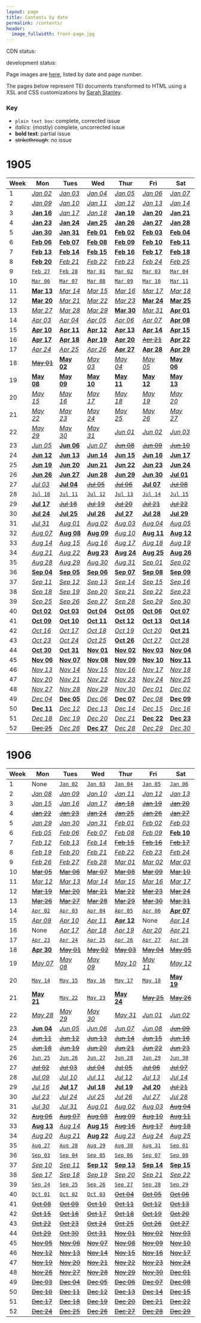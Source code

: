 ```yaml
---
layout: page
title: Contents by date
permalink: /contents/
header:
  image_fullwidth: front-page.jpg
---
```

CDN status:
<script src="https://cdn.rawgit.com/whanley/71bc1fac509a23b93a3a89b51af32bf8/raw/d98c33c8fbf5ee67a89395c0e435ac9568bcd0c1/dig-eg-gaz-issues-calendar-chart.html"></script>

development status:
<script src="https://rawgit.com/whanley/71bc1fac509a23b93a3a89b51af32bf8/raw/d98c33c8fbf5ee67a89395c0e435ac9568bcd0c1/dig-eg-gaz-issues-calendar-chart.html"></script>

<!--{% gist 71bc1fac509a23b93a3a89b51af32bf8 %}-->

Page images are [here](https://github.com/dig-eg-gaz/page-images), listed by date and page number.

The pages below represent TEI documents transformed to HTML using a XSL and CSS customizations by [Sarah Stanley](https://github.com/scstanley7).

### Key
- `plain text box`: complete, corrected issue
- *italics*: (mostly) complete, uncorrected issue
- **bold text**: partial issue
- ~~strikethrough~~: no issue

# 1905

Week|Mon|Tues|Wed|Thur|Fri|Sat
---|---|---|---|---|---|---
1|[*Jan 02*](https://gitcdn.link/repo/dig-eg-gaz/content/master/1905-01-02.xml)|[*Jan 03*](https://gitcdn.link/repo/dig-eg-gaz/content/master/1905-01-03.xml)|[*Jan 04*](https://gitcdn.link/repo/dig-eg-gaz/content/master/1905-01-04.xml)|[*Jan 05*](https://gitcdn.link/repo/dig-eg-gaz/content/master/1905-01-05.xml)|[*Jan 06*](https://gitcdn.link/repo/dig-eg-gaz/content/master/1905-01-06.xml)|[*Jan 07*](https://gitcdn.link/repo/dig-eg-gaz/content/master/1905-01-07.xml)
2|[*Jan 09*](https://gitcdn.link/repo/dig-eg-gaz/content/master/1905-01-09.xml)|[*Jan 10*](https://gitcdn.link/repo/dig-eg-gaz/content/master/1905-01-10.xml)|[*Jan 11*](https://gitcdn.link/repo/dig-eg-gaz/content/master/1905-01-11.xml)|[*Jan 12*](https://gitcdn.link/repo/dig-eg-gaz/content/master/1905-01-12.xml)|[*Jan 13*](https://gitcdn.link/repo/dig-eg-gaz/content/master/1905-01-13.xml)|[*Jan 14*](https://gitcdn.link/repo/dig-eg-gaz/content/master/1905-01-14.xml)
3|[**Jan 16**](https://gitcdn.link/repo/dig-eg-gaz/content/master/1905-01-16.xml)|[*Jan 17*](https://gitcdn.link/repo/dig-eg-gaz/content/master/1905-01-17.xml)|[*Jan 18*](https://gitcdn.link/repo/dig-eg-gaz/content/master/1905-01-18.xml)|[**Jan 19**](https://gitcdn.link/repo/dig-eg-gaz/content/master/1905-01-19.xml)|[**Jan 20**](https://gitcdn.link/repo/dig-eg-gaz/content/master/1905-01-20.xml)|[**Jan 21**](https://gitcdn.link/repo/dig-eg-gaz/content/master/1905-01-21.xml)
4|[**Jan 23**](https://gitcdn.link/repo/dig-eg-gaz/content/master/1905-01-23.xml)|[**Jan 24**](https://gitcdn.link/repo/dig-eg-gaz/content/master/1905-01-24.xml)|[**Jan 25**](https://gitcdn.link/repo/dig-eg-gaz/content/master/1905-01-25.xml)|[**Jan 26**](https://gitcdn.link/repo/dig-eg-gaz/content/master/1905-01-26.xml)|[**Jan 27**](https://gitcdn.link/repo/dig-eg-gaz/content/master/1905-01-27.xml)|[**Jan 28**](https://gitcdn.link/repo/dig-eg-gaz/content/master/1905-01-28.xml)
5|[**Jan 30**](https://gitcdn.link/repo/dig-eg-gaz/content/master/1905-01-30.xml)|[**Jan 31**](https://gitcdn.link/repo/dig-eg-gaz/content/master/1905-01-31.xml)|[**Feb 01**](https://gitcdn.link/repo/dig-eg-gaz/content/master/1905-02-01.xml)|[**Feb 02**](https://gitcdn.link/repo/dig-eg-gaz/content/master/1905-02-02.xml)|[**Feb 03**](https://gitcdn.link/repo/dig-eg-gaz/content/master/1905-02-03.xml)|[**Feb 04**](https://gitcdn.link/repo/dig-eg-gaz/content/master/1905-02-04.xml)
6|[**Feb 06**](https://gitcdn.link/repo/dig-eg-gaz/content/master/1905-02-06.xml)|[**Feb 07**](https://gitcdn.link/repo/dig-eg-gaz/content/master/1905-02-07.xml)|[**Feb 08**](https://gitcdn.link/repo/dig-eg-gaz/content/master/1905-02-08.xml)|[**Feb 09**](https://gitcdn.link/repo/dig-eg-gaz/content/master/1905-02-09.xml)|[**Feb 10**](https://gitcdn.link/repo/dig-eg-gaz/content/master/1905-02-10.xml)|[**Feb 11**](https://gitcdn.link/repo/dig-eg-gaz/content/master/1905-02-11.xml)
7|[**Feb 13**](https://gitcdn.link/repo/dig-eg-gaz/content/master/1905-02-13.xml)|[**Feb 14**](https://gitcdn.link/repo/dig-eg-gaz/content/master/1905-02-14.xml)|[**Feb 15**](https://gitcdn.link/repo/dig-eg-gaz/content/master/1905-02-15.xml)|[**Feb 16**](https://gitcdn.link/repo/dig-eg-gaz/content/master/1905-02-16.xml)|[**Feb 17**](https://gitcdn.link/repo/dig-eg-gaz/content/master/1905-02-17.xml)|[**Feb 18**](https://gitcdn.link/repo/dig-eg-gaz/content/master/1905-02-18.xml)
8|[**Feb 20**](https://gitcdn.link/repo/dig-eg-gaz/content/master/1905-02-20.xml)|[*Feb 21*](https://gitcdn.link/repo/dig-eg-gaz/content/master/1905-02-21.xml)|[*Feb 22*](https://gitcdn.link/repo/dig-eg-gaz/content/master/1905-02-22.xml)|[*Feb 23*](https://gitcdn.link/repo/dig-eg-gaz/content/master/1905-02-23.xml)|[*Feb 24*](https://gitcdn.link/repo/dig-eg-gaz/content/master/1905-02-24.xml)|[*Feb 25*](https://gitcdn.link/repo/dig-eg-gaz/content/master/1905-02-25.xml)
9|[`Feb 27`](https://gitcdn.link/repo/dig-eg-gaz/content/master/1905-02-27.xml)|[`Feb 28`](https://gitcdn.link/repo/dig-eg-gaz/content/master/1905-02-28.xml)|[`Mar 01`](https://gitcdn.link/repo/dig-eg-gaz/content/master/1905-03-01.xml)|[`Mar 02`](https://gitcdn.link/repo/dig-eg-gaz/content/master/1905-03-02.xml)|[`Mar 03`](https://gitcdn.link/repo/dig-eg-gaz/content/master/1905-03-03.xml)|[`Mar 04`](https://gitcdn.link/repo/dig-eg-gaz/content/master/1905-03-04.xml)
10|[`Mar 06`](https://gitcdn.link/repo/dig-eg-gaz/content/master/1905-03-06.xml)|[`Mar 07`](https://gitcdn.link/repo/dig-eg-gaz/content/master/1905-03-07.xml)|[`Mar 08`](https://gitcdn.link/repo/dig-eg-gaz/content/master/1905-03-08.xml)|[`Mar 09`](https://gitcdn.link/repo/dig-eg-gaz/content/master/1905-03-09.xml)|[`Mar 10`](https://gitcdn.link/repo/dig-eg-gaz/content/master/1905-03-10.xml)|[`Mar 11`](https://gitcdn.link/repo/dig-eg-gaz/content/master/1905-03-11.xml)
11|[**Mar 13**](https://gitcdn.link/repo/dig-eg-gaz/content/master/1905-03-13.xml)|[*Mar 14*](https://gitcdn.link/repo/dig-eg-gaz/content/master/1905-03-14.xml)|[*Mar 15*](https://gitcdn.link/repo/dig-eg-gaz/content/master/1905-03-15.xml)|[*Mar 16*](https://gitcdn.link/repo/dig-eg-gaz/content/master/1905-03-16.xml)|[*Mar 17*](https://gitcdn.link/repo/dig-eg-gaz/content/master/1905-03-17.xml)|[*Mar 18*](https://gitcdn.link/repo/dig-eg-gaz/content/master/1905-03-18.xml)
12|[**Mar 20**](https://gitcdn.link/repo/dig-eg-gaz/content/master/1905-03-20.xml)|[*Mar 21*](https://gitcdn.link/repo/dig-eg-gaz/content/master/1905-03-21.xml)|[*Mar 22*](https://gitcdn.link/repo/dig-eg-gaz/content/master/1905-03-22.xml)|[*Mar 23*](https://gitcdn.link/repo/dig-eg-gaz/content/master/1905-03-23.xml)|[**Mar 24**](https://gitcdn.link/repo/dig-eg-gaz/content/master/1905-03-24.xml)|[**Mar 25**](https://gitcdn.link/repo/dig-eg-gaz/content/master/1905-03-25.xml)
13|[*Mar 27*](https://gitcdn.link/repo/dig-eg-gaz/content/master/1905-03-27.xml)|[*Mar 28*](https://gitcdn.link/repo/dig-eg-gaz/content/master/1905-03-28.xml)|[*Mar 29*](https://gitcdn.link/repo/dig-eg-gaz/content/master/1905-03-29.xml)|[**Mar 30**](https://gitcdn.link/repo/dig-eg-gaz/content/master/1905-03-30.xml)|[*Mar 31*](https://gitcdn.link/repo/dig-eg-gaz/content/master/1905-03-31.xml)|[**Apr 01**](https://gitcdn.link/repo/dig-eg-gaz/content/master/1905-04-01.xml)
14|[*Apr 03*](https://gitcdn.link/repo/dig-eg-gaz/content/master/1905-04-03.xml)|[*Apr 04*](https://gitcdn.link/repo/dig-eg-gaz/content/master/1905-04-04.xml)|[*Apr 05*](https://gitcdn.link/repo/dig-eg-gaz/content/master/1905-04-05.xml)|[*Apr 06*](https://gitcdn.link/repo/dig-eg-gaz/content/master/1905-04-06.xml)|[*Apr 07*](https://gitcdn.link/repo/dig-eg-gaz/content/master/1905-04-07.xml)|[**Apr 08**](https://gitcdn.link/repo/dig-eg-gaz/content/master/1905-04-08.xml)
15|[**Apr 10**](https://gitcdn.link/repo/dig-eg-gaz/content/master/1905-04-10.xml)|[**Apr 11**](https://gitcdn.link/repo/dig-eg-gaz/content/master/1905-04-11.xml)|[**Apr 12**](https://gitcdn.link/repo/dig-eg-gaz/content/master/1905-04-12.xml)|[**Apr 13**](https://gitcdn.link/repo/dig-eg-gaz/content/master/1905-04-13.xml)|[**Apr 14**](https://gitcdn.link/repo/dig-eg-gaz/content/master/1905-04-14.xml)|[**Apr 15**](https://gitcdn.link/repo/dig-eg-gaz/content/master/1905-04-15.xml)
16|[**Apr 17**](https://gitcdn.link/repo/dig-eg-gaz/content/master/1905-04-17.xml)|[**Apr 18**](https://gitcdn.link/repo/dig-eg-gaz/content/master/1905-04-18.xml)|[**Apr 19**](https://gitcdn.link/repo/dig-eg-gaz/content/master/1905-04-19.xml)|[**Apr 20**](https://gitcdn.link/repo/dig-eg-gaz/content/master/1905-04-20.xml)|[~~Apr 21~~](https://gitcdn.link/repo/dig-eg-gaz/content/master/1905-04-21.xml)|[**Apr 22**](https://gitcdn.link/repo/dig-eg-gaz/content/master/1905-04-22.xml)
17|[*Apr 24*](https://gitcdn.link/repo/dig-eg-gaz/content/master/1905-04-24.xml)|[*Apr 25*](https://gitcdn.link/repo/dig-eg-gaz/content/master/1905-04-25.xml)|[*Apr 26*](https://gitcdn.link/repo/dig-eg-gaz/content/master/1905-04-26.xml)|[**Apr 27**](https://gitcdn.link/repo/dig-eg-gaz/content/master/1905-04-27.xml)|[**Apr 28**](https://gitcdn.link/repo/dig-eg-gaz/content/master/1905-04-28.xml)|[**Apr 29**](https://gitcdn.link/repo/dig-eg-gaz/content/master/1905-04-29.xml)
18|[~~May 01~~](https://gitcdn.link/repo/dig-eg-gaz/content/master/1905-05-01.xml)|[**May 02**](https://gitcdn.link/repo/dig-eg-gaz/content/master/1905-05-02.xml)|[*May 03*](https://gitcdn.link/repo/dig-eg-gaz/content/master/1905-05-03.xml)|[*May 04*](https://gitcdn.link/repo/dig-eg-gaz/content/master/1905-05-04.xml)|[*May 05*](https://gitcdn.link/repo/dig-eg-gaz/content/master/1905-05-05.xml)|[**May 06**](https://gitcdn.link/repo/dig-eg-gaz/content/master/1905-05-06.xml)
19|[**May 08**](https://gitcdn.link/repo/dig-eg-gaz/content/master/1905-05-08.xml)|[**May 09**](https://gitcdn.link/repo/dig-eg-gaz/content/master/1905-05-09.xml)|[**May 10**](https://gitcdn.link/repo/dig-eg-gaz/content/master/1905-05-10.xml)|[**May 11**](https://gitcdn.link/repo/dig-eg-gaz/content/master/1905-05-11.xml)|[**May 12**](https://gitcdn.link/repo/dig-eg-gaz/content/master/1905-05-12.xml)|[**May 13**](https://gitcdn.link/repo/dig-eg-gaz/content/master/1905-05-13.xml)
20|[*May 15*](https://gitcdn.link/repo/dig-eg-gaz/content/master/1905-05-15.xml)|[*May 16*](https://gitcdn.link/repo/dig-eg-gaz/content/master/1905-05-16.xml)|[*May 17*](https://gitcdn.link/repo/dig-eg-gaz/content/master/1905-05-17.xml)|[*May 18*](https://gitcdn.link/repo/dig-eg-gaz/content/master/1905-05-18.xml)|[*May 19*](https://gitcdn.link/repo/dig-eg-gaz/content/master/1905-05-19.xml)|[*May 20*](https://gitcdn.link/repo/dig-eg-gaz/content/master/1905-05-20.xml)
21|[*May 22*](https://gitcdn.link/repo/dig-eg-gaz/content/master/1905-05-22.xml)|[*May 23*](https://gitcdn.link/repo/dig-eg-gaz/content/master/1905-05-23.xml)|[*May 24*](https://gitcdn.link/repo/dig-eg-gaz/content/master/1905-05-24.xml)|[*May 25*](https://gitcdn.link/repo/dig-eg-gaz/content/master/1905-05-25.xml)|[*May 26*](https://gitcdn.link/repo/dig-eg-gaz/content/master/1905-05-26.xml)|[*May 27*](https://gitcdn.link/repo/dig-eg-gaz/content/master/1905-05-27.xml)
22|[*May 29*](https://gitcdn.link/repo/dig-eg-gaz/content/master/1905-05-29.xml)|[*May 30*](https://gitcdn.link/repo/dig-eg-gaz/content/master/1905-05-30.xml)|[*May 31*](https://gitcdn.link/repo/dig-eg-gaz/content/master/1905-05-31.xml)|[*Jun 01*](https://gitcdn.link/repo/dig-eg-gaz/content/master/1905-06-01.xml)|[*Jun 02*](https://gitcdn.link/repo/dig-eg-gaz/content/master/1905-06-02.xml)|[*Jun 03*](https://gitcdn.link/repo/dig-eg-gaz/content/master/1905-06-03.xml)
23|[*Jun 05*](https://gitcdn.link/repo/dig-eg-gaz/content/master/1905-06-05.xml)|[**Jun 06**](https://gitcdn.link/repo/dig-eg-gaz/content/master/1905-06-06.xml)|[*Jun 07*](https://gitcdn.link/repo/dig-eg-gaz/content/master/1905-06-07.xml)|[~~Jun 08~~](https://gitcdn.link/repo/dig-eg-gaz/content/master/1905-06-08.xml)|[~~Jun 09~~](https://gitcdn.link/repo/dig-eg-gaz/content/master/1905-06-09.xml)|[~~Jun 10~~](https://gitcdn.link/repo/dig-eg-gaz/content/master/1905-06-10.xml)
24|[**Jun 12**](https://gitcdn.link/repo/dig-eg-gaz/content/master/1905-06-12.xml)|[**Jun 13**](https://gitcdn.link/repo/dig-eg-gaz/content/master/1905-06-13.xml)|[**Jun 14**](https://gitcdn.link/repo/dig-eg-gaz/content/master/1905-06-14.xml)|[**Jun 15**](https://gitcdn.link/repo/dig-eg-gaz/content/master/1905-06-15.xml)|[**Jun 16**](https://gitcdn.link/repo/dig-eg-gaz/content/master/1905-06-16.xml)|[**Jun 17**](https://gitcdn.link/repo/dig-eg-gaz/content/master/1905-06-17.xml)
25|[**Jun 19**](https://gitcdn.link/repo/dig-eg-gaz/content/master/1905-06-19.xml)|[**Jun 20**](https://gitcdn.link/repo/dig-eg-gaz/content/master/1905-06-20.xml)|[**Jun 21**](https://gitcdn.link/repo/dig-eg-gaz/content/master/1905-06-21.xml)|[**Jun 22**](https://gitcdn.link/repo/dig-eg-gaz/content/master/1905-06-22.xml)|[**Jun 23**](https://gitcdn.link/repo/dig-eg-gaz/content/master/1905-06-23.xml)|[**Jun 24**](https://gitcdn.link/repo/dig-eg-gaz/content/master/1905-06-24.xml)
26|[**Jun 26**](https://gitcdn.link/repo/dig-eg-gaz/content/master/1905-06-26.xml)|[**Jun 27**](https://gitcdn.link/repo/dig-eg-gaz/content/master/1905-06-27.xml)|[**Jun 28**](https://gitcdn.link/repo/dig-eg-gaz/content/master/1905-06-28.xml)|[**Jun 29**](https://gitcdn.link/repo/dig-eg-gaz/content/master/1905-06-29.xml)|[**Jun 30**](https://gitcdn.link/repo/dig-eg-gaz/content/master/1905-06-30.xml)|[**Jul 01**](https://gitcdn.link/repo/dig-eg-gaz/content/master/1905-07-01.xml)
27|[*Jul 03*](https://gitcdn.link/repo/dig-eg-gaz/content/master/1905-07-03.xml)|[**Jul 04**](https://gitcdn.link/repo/dig-eg-gaz/content/master/1905-07-04.xml)|[~~Jul 05~~](https://gitcdn.link/repo/dig-eg-gaz/content/master/1905-07-05.xml)|[~~Jul 06~~](https://gitcdn.link/repo/dig-eg-gaz/content/master/1905-07-06.xml)|[**Jul 07**](https://gitcdn.link/repo/dig-eg-gaz/content/master/1905-07-07.xml)|[~~Jul 08~~](https://gitcdn.link/repo/dig-eg-gaz/content/master/1905-07-08.xml)
28|[`Jul 10`](https://gitcdn.link/repo/dig-eg-gaz/content/master/1905-07-10.xml)|[`Jul 11`](https://gitcdn.link/repo/dig-eg-gaz/content/master/1905-07-11.xml)|[`Jul 12`](https://gitcdn.link/repo/dig-eg-gaz/content/master/1905-07-12.xml)|[`Jul 13`](https://gitcdn.link/repo/dig-eg-gaz/content/master/1905-07-13.xml)|[`Jul 14`](https://gitcdn.link/repo/dig-eg-gaz/content/master/1905-07-14.xml)|[`Jul 15`](https://gitcdn.link/repo/dig-eg-gaz/content/master/1905-07-15.xml)
29|[**Jul 17**](https://gitcdn.link/repo/dig-eg-gaz/content/master/1905-07-17.xml)|[~~Jul 18~~](https://gitcdn.link/repo/dig-eg-gaz/content/master/1905-07-18.xml)|[~~Jul 19~~](https://gitcdn.link/repo/dig-eg-gaz/content/master/1905-07-19.xml)|[~~Jul 20~~](https://gitcdn.link/repo/dig-eg-gaz/content/master/1905-07-20.xml)|[~~Jul 21~~](https://gitcdn.link/repo/dig-eg-gaz/content/master/1905-07-21.xml)|[~~Jul 22~~](https://gitcdn.link/repo/dig-eg-gaz/content/master/1905-07-22.xml)
30|[**Jul 24**](https://gitcdn.link/repo/dig-eg-gaz/content/master/1905-07-24.xml)|[**Jul 25**](https://gitcdn.link/repo/dig-eg-gaz/content/master/1905-07-25.xml)|[**Jul 26**](https://gitcdn.link/repo/dig-eg-gaz/content/master/1905-07-26.xml)|[**Jul 27**](https://gitcdn.link/repo/dig-eg-gaz/content/master/1905-07-27.xml)|[**Jul 28**](https://gitcdn.link/repo/dig-eg-gaz/content/master/1905-07-28.xml)|[**Jul 29**](https://gitcdn.link/repo/dig-eg-gaz/content/master/1905-07-29.xml)
31|[*Jul 31*](https://gitcdn.link/repo/dig-eg-gaz/content/master/1905-07-31.xml)|[*Aug 01*](https://gitcdn.link/repo/dig-eg-gaz/content/master/1905-08-01.xml)|[*Aug 02*](https://gitcdn.link/repo/dig-eg-gaz/content/master/1905-08-02.xml)|[*Aug 03*](https://gitcdn.link/repo/dig-eg-gaz/content/master/1905-08-03.xml)|[*Aug 04*](https://gitcdn.link/repo/dig-eg-gaz/content/master/1905-08-04.xml)|[*Aug 05*](https://gitcdn.link/repo/dig-eg-gaz/content/master/1905-08-05.xml)
32|[*Aug 07*](https://gitcdn.link/repo/dig-eg-gaz/content/master/1905-08-07.xml)|[**Aug 08**](https://gitcdn.link/repo/dig-eg-gaz/content/master/1905-08-08.xml)|[**Aug 09**](https://gitcdn.link/repo/dig-eg-gaz/content/master/1905-08-09.xml)|[*Aug 10*](https://gitcdn.link/repo/dig-eg-gaz/content/master/1905-08-10.xml)|[**Aug 11**](https://gitcdn.link/repo/dig-eg-gaz/content/master/1905-08-11.xml)|[**Aug 12**](https://gitcdn.link/repo/dig-eg-gaz/content/master/1905-08-12.xml)
33|[*Aug 14*](https://gitcdn.link/repo/dig-eg-gaz/content/master/1905-08-14.xml)|[*Aug 15*](https://gitcdn.link/repo/dig-eg-gaz/content/master/1905-08-15.xml)|[*Aug 16*](https://gitcdn.link/repo/dig-eg-gaz/content/master/1905-08-16.xml)|[*Aug 17*](https://gitcdn.link/repo/dig-eg-gaz/content/master/1905-08-17.xml)|[*Aug 18*](https://gitcdn.link/repo/dig-eg-gaz/content/master/1905-08-18.xml)|[*Aug 19*](https://gitcdn.link/repo/dig-eg-gaz/content/master/1905-08-19.xml)
34|[*Aug 21*](https://gitcdn.link/repo/dig-eg-gaz/content/master/1905-08-21.xml)|[*Aug 22*](https://gitcdn.link/repo/dig-eg-gaz/content/master/1905-08-22.xml)|[**Aug 23**](https://gitcdn.link/repo/dig-eg-gaz/content/master/1905-08-23.xml)|[**Aug 24**](https://gitcdn.link/repo/dig-eg-gaz/content/master/1905-08-24.xml)|[**Aug 25**](https://gitcdn.link/repo/dig-eg-gaz/content/master/1905-08-25.xml)|[**Aug 26**](https://gitcdn.link/repo/dig-eg-gaz/content/master/1905-08-26.xml)
35|[*Aug 28*](https://gitcdn.link/repo/dig-eg-gaz/content/master/1905-08-28.xml)|[*Aug 29*](https://gitcdn.link/repo/dig-eg-gaz/content/master/1905-08-29.xml)|[*Aug 30*](https://gitcdn.link/repo/dig-eg-gaz/content/master/1905-08-30.xml)|[*Aug 31*](https://gitcdn.link/repo/dig-eg-gaz/content/master/1905-08-31.xml)|[*Sep 01*](https://gitcdn.link/repo/dig-eg-gaz/content/master/1905-09-01.xml)|[*Sep 02*](https://gitcdn.link/repo/dig-eg-gaz/content/master/1905-09-02.xml)
36|[**Sep 04**](https://gitcdn.link/repo/dig-eg-gaz/content/master/1905-09-04.xml)|[**Sep 05**](https://gitcdn.link/repo/dig-eg-gaz/content/master/1905-09-05.xml)|[**Sep 06**](https://gitcdn.link/repo/dig-eg-gaz/content/master/1905-09-06.xml)|[**Sep 07**](https://gitcdn.link/repo/dig-eg-gaz/content/master/1905-09-07.xml)|[**Sep 08**](https://gitcdn.link/repo/dig-eg-gaz/content/master/1905-09-08.xml)|[**Sep 09**](https://gitcdn.link/repo/dig-eg-gaz/content/master/1905-09-09.xml)
37|[*Sep 11*](https://gitcdn.link/repo/dig-eg-gaz/content/master/1905-09-11.xml)|[*Sep 12*](https://gitcdn.link/repo/dig-eg-gaz/content/master/1905-09-12.xml)|[*Sep 13*](https://gitcdn.link/repo/dig-eg-gaz/content/master/1905-09-13.xml)|[*Sep 14*](https://gitcdn.link/repo/dig-eg-gaz/content/master/1905-09-14.xml)|[*Sep 15*](https://gitcdn.link/repo/dig-eg-gaz/content/master/1905-09-15.xml)|[*Sep 16*](https://gitcdn.link/repo/dig-eg-gaz/content/master/1905-09-16.xml)
38|[*Sep 18*](https://gitcdn.link/repo/dig-eg-gaz/content/master/1905-09-18.xml)|[*Sep 19*](https://gitcdn.link/repo/dig-eg-gaz/content/master/1905-09-19.xml)|[*Sep 20*](https://gitcdn.link/repo/dig-eg-gaz/content/master/1905-09-20.xml)|[*Sep 21*](https://gitcdn.link/repo/dig-eg-gaz/content/master/1905-09-21.xml)|[*Sep 22*](https://gitcdn.link/repo/dig-eg-gaz/content/master/1905-09-22.xml)|[*Sep 23*](https://gitcdn.link/repo/dig-eg-gaz/content/master/1905-09-23.xml)
39|[*Sep 25*](https://gitcdn.link/repo/dig-eg-gaz/content/master/1905-09-25.xml)|[*Sep 26*](https://gitcdn.link/repo/dig-eg-gaz/content/master/1905-09-26.xml)|[*Sep 27*](https://gitcdn.link/repo/dig-eg-gaz/content/master/1905-09-27.xml)|[*Sep 28*](https://gitcdn.link/repo/dig-eg-gaz/content/master/1905-09-28.xml)|[*Sep 29*](https://gitcdn.link/repo/dig-eg-gaz/content/master/1905-09-29.xml)|[*Sep 30*](https://gitcdn.link/repo/dig-eg-gaz/content/master/1905-09-30.xml)
40|[**Oct 02**](https://gitcdn.link/repo/dig-eg-gaz/content/master/1905-10-02.xml)|[**Oct 03**](https://gitcdn.link/repo/dig-eg-gaz/content/master/1905-10-03.xml)|[**Oct 04**](https://gitcdn.link/repo/dig-eg-gaz/content/master/1905-10-04.xml)|[**Oct 05**](https://gitcdn.link/repo/dig-eg-gaz/content/master/1905-10-05.xml)|[**Oct 06**](https://gitcdn.link/repo/dig-eg-gaz/content/master/1905-10-06.xml)|[**Oct 07**](https://gitcdn.link/repo/dig-eg-gaz/content/master/1905-10-07.xml)
41|[**Oct 09**](https://gitcdn.link/repo/dig-eg-gaz/content/master/1905-10-09.xml)|[**Oct 10**](https://gitcdn.link/repo/dig-eg-gaz/content/master/1905-10-10.xml)|[**Oct 11**](https://gitcdn.link/repo/dig-eg-gaz/content/master/1905-10-11.xml)|[**Oct 12**](https://gitcdn.link/repo/dig-eg-gaz/content/master/1905-10-12.xml)|[**Oct 13**](https://gitcdn.link/repo/dig-eg-gaz/content/master/1905-10-13.xml)|[**Oct 14**](https://gitcdn.link/repo/dig-eg-gaz/content/master/1905-10-14.xml)
42|[*Oct 16*](https://gitcdn.link/repo/dig-eg-gaz/content/master/1905-10-16.xml)|[*Oct 17*](https://gitcdn.link/repo/dig-eg-gaz/content/master/1905-10-17.xml)|[*Oct 18*](https://gitcdn.link/repo/dig-eg-gaz/content/master/1905-10-18.xml)|[*Oct 19*](https://gitcdn.link/repo/dig-eg-gaz/content/master/1905-10-19.xml)|[*Oct 20*](https://gitcdn.link/repo/dig-eg-gaz/content/master/1905-10-20.xml)|[**Oct 21**](https://gitcdn.link/repo/dig-eg-gaz/content/master/1905-10-21.xml)
43|[*Oct 23*](https://gitcdn.link/repo/dig-eg-gaz/content/master/1905-10-23.xml)|[*Oct 24*](https://gitcdn.link/repo/dig-eg-gaz/content/master/1905-10-24.xml)|[*Oct 25*](https://gitcdn.link/repo/dig-eg-gaz/content/master/1905-10-25.xml)|[**Oct 26**](https://gitcdn.link/repo/dig-eg-gaz/content/master/1905-10-26.xml)|[*Oct 27*](https://gitcdn.link/repo/dig-eg-gaz/content/master/1905-10-27.xml)|[*Oct 28*](https://gitcdn.link/repo/dig-eg-gaz/content/master/1905-10-28.xml)
44|[**Oct 30**](https://gitcdn.link/repo/dig-eg-gaz/content/master/1905-10-30.xml)|[**Oct 31**](https://gitcdn.link/repo/dig-eg-gaz/content/master/1905-10-31.xml)|[**Nov 01**](https://gitcdn.link/repo/dig-eg-gaz/content/master/1905-11-01.xml)|[**Nov 02**](https://gitcdn.link/repo/dig-eg-gaz/content/master/1905-11-02.xml)|[**Nov 03**](https://gitcdn.link/repo/dig-eg-gaz/content/master/1905-11-03.xml)|[**Nov 04**](https://gitcdn.link/repo/dig-eg-gaz/content/master/1905-11-04.xml)
45|[**Nov 06**](https://gitcdn.link/repo/dig-eg-gaz/content/master/1905-11-06.xml)|[**Nov 07**](https://gitcdn.link/repo/dig-eg-gaz/content/master/1905-11-07.xml)|[**Nov 08**](https://gitcdn.link/repo/dig-eg-gaz/content/master/1905-11-08.xml)|[**Nov 09**](https://gitcdn.link/repo/dig-eg-gaz/content/master/1905-11-09.xml)|[**Nov 10**](https://gitcdn.link/repo/dig-eg-gaz/content/master/1905-11-10.xml)|[**Nov 11**](https://gitcdn.link/repo/dig-eg-gaz/content/master/1905-11-11.xml)
46|[*Nov 13*](https://gitcdn.link/repo/dig-eg-gaz/content/master/1905-11-13.xml)|[*Nov 14*](https://gitcdn.link/repo/dig-eg-gaz/content/master/1905-11-14.xml)|[*Nov 15*](https://gitcdn.link/repo/dig-eg-gaz/content/master/1905-11-15.xml)|[*Nov 16*](https://gitcdn.link/repo/dig-eg-gaz/content/master/1905-11-16.xml)|[*Nov 17*](https://gitcdn.link/repo/dig-eg-gaz/content/master/1905-11-17.xml)|[*Nov 18*](https://gitcdn.link/repo/dig-eg-gaz/content/master/1905-11-18.xml)
47|[*Nov 20*](https://gitcdn.link/repo/dig-eg-gaz/content/master/1905-11-20.xml)|[*Nov 21*](https://gitcdn.link/repo/dig-eg-gaz/content/master/1905-11-21.xml)|[*Nov 22*](https://gitcdn.link/repo/dig-eg-gaz/content/master/1905-11-22.xml)|[*Nov 23*](https://gitcdn.link/repo/dig-eg-gaz/content/master/1905-11-23.xml)|[*Nov 24*](https://gitcdn.link/repo/dig-eg-gaz/content/master/1905-11-24.xml)|[*Nov 25*](https://gitcdn.link/repo/dig-eg-gaz/content/master/1905-11-25.xml)
48|[*Nov 27*](https://gitcdn.link/repo/dig-eg-gaz/content/master/1905-11-27.xml)|[*Nov 28*](https://gitcdn.link/repo/dig-eg-gaz/content/master/1905-11-28.xml)|[*Nov 29*](https://gitcdn.link/repo/dig-eg-gaz/content/master/1905-11-29.xml)|[*Nov 30*](https://gitcdn.link/repo/dig-eg-gaz/content/master/1905-11-30.xml)|[*Dec 01*](https://gitcdn.link/repo/dig-eg-gaz/content/master/1905-12-01.xml)|[*Dec 02*](https://gitcdn.link/repo/dig-eg-gaz/content/master/1905-12-02.xml)
49|[*Dec 04*](https://gitcdn.link/repo/dig-eg-gaz/content/master/1905-12-04.xml)|[**Dec 05**](https://gitcdn.link/repo/dig-eg-gaz/content/master/1905-12-05.xml)|[*Dec 06*](https://gitcdn.link/repo/dig-eg-gaz/content/master/1905-12-06.xml)|[**Dec 07**](https://gitcdn.link/repo/dig-eg-gaz/content/master/1905-12-07.xml)|[*Dec 08*](https://gitcdn.link/repo/dig-eg-gaz/content/master/1905-12-08.xml)|[**Dec 09**](https://gitcdn.link/repo/dig-eg-gaz/content/master/1905-12-09.xml)
50|[**Dec 11**](https://gitcdn.link/repo/dig-eg-gaz/content/master/1905-12-11.xml)|[*Dec 12*](https://gitcdn.link/repo/dig-eg-gaz/content/master/1905-12-12.xml)|[*Dec 13*](https://gitcdn.link/repo/dig-eg-gaz/content/master/1905-12-13.xml)|[*Dec 14*](https://gitcdn.link/repo/dig-eg-gaz/content/master/1905-12-14.xml)|[*Dec 15*](https://gitcdn.link/repo/dig-eg-gaz/content/master/1905-12-15.xml)|[*Dec 16*](https://gitcdn.link/repo/dig-eg-gaz/content/master/1905-12-16.xml)
51|[*Dec 18*](https://gitcdn.link/repo/dig-eg-gaz/content/master/1905-12-18.xml)|[*Dec 19*](https://gitcdn.link/repo/dig-eg-gaz/content/master/1905-12-19.xml)|[*Dec 20*](https://gitcdn.link/repo/dig-eg-gaz/content/master/1905-12-20.xml)|[*Dec 21*](https://gitcdn.link/repo/dig-eg-gaz/content/master/1905-12-21.xml)|[**Dec 22**](https://gitcdn.link/repo/dig-eg-gaz/content/master/1905-12-22.xml)|[**Dec 23**](https://gitcdn.link/repo/dig-eg-gaz/content/master/1905-12-23.xml)
52|[~~Dec 25~~](https://gitcdn.link/repo/dig-eg-gaz/content/master/1905-12-25.xml)|[*Dec 26*](https://gitcdn.link/repo/dig-eg-gaz/content/master/1905-12-26.xml)|[**Dec 27**](https://gitcdn.link/repo/dig-eg-gaz/content/master/1905-12-27.xml)|[*Dec 28*](https://gitcdn.link/repo/dig-eg-gaz/content/master/1905-12-28.xml)|[*Dec 29*](https://gitcdn.link/repo/dig-eg-gaz/content/master/1905-12-29.xml)|[*Dec 30*](https://gitcdn.link/repo/dig-eg-gaz/content/master/1905-12-30.xml)

# 1906

Week|Mon|Tues|Wed|Thur|Fri|Sat
---|---|---|---|---|---|---
1|None|[`Jan 02`](https://gitcdn.link/repo/dig-eg-gaz/content/master/1906-01-02.xml)|[`Jan 03`](https://gitcdn.link/repo/dig-eg-gaz/content/master/1906-01-03.xml)|[`Jan 04`](https://gitcdn.link/repo/dig-eg-gaz/content/master/1906-01-04.xml)|[`Jan 05`](https://gitcdn.link/repo/dig-eg-gaz/content/master/1906-01-05.xml)|[`Jan 06`](https://gitcdn.link/repo/dig-eg-gaz/content/master/1906-01-06.xml)
2|[*Jan 08*](https://gitcdn.link/repo/dig-eg-gaz/content/master/1906-01-08.xml)|[*Jan 09*](https://gitcdn.link/repo/dig-eg-gaz/content/master/1906-01-09.xml)|[*Jan 10*](https://gitcdn.link/repo/dig-eg-gaz/content/master/1906-01-10.xml)|[*Jan 11*](https://gitcdn.link/repo/dig-eg-gaz/content/master/1906-01-11.xml)|[*Jan 12*](https://gitcdn.link/repo/dig-eg-gaz/content/master/1906-01-12.xml)|[*Jan 13*](https://gitcdn.link/repo/dig-eg-gaz/content/master/1906-01-13.xml)
3|[*Jan 15*](https://gitcdn.link/repo/dig-eg-gaz/content/master/1906-01-15.xml)|[*Jan 16*](https://gitcdn.link/repo/dig-eg-gaz/content/master/1906-01-16.xml)|[*Jan 17*](https://gitcdn.link/repo/dig-eg-gaz/content/master/1906-01-17.xml)|[~~Jan 18~~](https://gitcdn.link/repo/dig-eg-gaz/content/master/1906-01-18.xml)|[~~Jan 19~~](https://gitcdn.link/repo/dig-eg-gaz/content/master/1906-01-19.xml)|[~~Jan 20~~](https://gitcdn.link/repo/dig-eg-gaz/content/master/1906-01-20.xml)
4|[~~Jan 22~~](https://gitcdn.link/repo/dig-eg-gaz/content/master/1906-01-22.xml)|[~~Jan 23~~](https://gitcdn.link/repo/dig-eg-gaz/content/master/1906-01-23.xml)|[~~Jan 24~~](https://gitcdn.link/repo/dig-eg-gaz/content/master/1906-01-24.xml)|[~~Jan 25~~](https://gitcdn.link/repo/dig-eg-gaz/content/master/1906-01-25.xml)|[~~Jan 26~~](https://gitcdn.link/repo/dig-eg-gaz/content/master/1906-01-26.xml)|[~~Jan 27~~](https://gitcdn.link/repo/dig-eg-gaz/content/master/1906-01-27.xml)
5|[*Jan 29*](https://gitcdn.link/repo/dig-eg-gaz/content/master/1906-01-29.xml)|[*Jan 30*](https://gitcdn.link/repo/dig-eg-gaz/content/master/1906-01-30.xml)|[*Jan 31*](https://gitcdn.link/repo/dig-eg-gaz/content/master/1906-01-31.xml)|[*Feb 01*](https://gitcdn.link/repo/dig-eg-gaz/content/master/1906-02-01.xml)|[*Feb 02*](https://gitcdn.link/repo/dig-eg-gaz/content/master/1906-02-02.xml)|[*Feb 03*](https://gitcdn.link/repo/dig-eg-gaz/content/master/1906-02-03.xml)
6|[*Feb 05*](https://gitcdn.link/repo/dig-eg-gaz/content/master/1906-02-05.xml)|[*Feb 06*](https://gitcdn.link/repo/dig-eg-gaz/content/master/1906-02-06.xml)|[*Feb 07*](https://gitcdn.link/repo/dig-eg-gaz/content/master/1906-02-07.xml)|[*Feb 08*](https://gitcdn.link/repo/dig-eg-gaz/content/master/1906-02-08.xml)|[*Feb 09*](https://gitcdn.link/repo/dig-eg-gaz/content/master/1906-02-09.xml)|[**Feb 10**](https://gitcdn.link/repo/dig-eg-gaz/content/master/1906-02-10.xml)
7|[*Feb 12*](https://gitcdn.link/repo/dig-eg-gaz/content/master/1906-02-12.xml)|[*Feb 13*](https://gitcdn.link/repo/dig-eg-gaz/content/master/1906-02-13.xml)|[*Feb 14*](https://gitcdn.link/repo/dig-eg-gaz/content/master/1906-02-14.xml)|[~~Feb 15~~](https://gitcdn.link/repo/dig-eg-gaz/content/master/1906-02-15.xml)|[~~Feb 16~~](https://gitcdn.link/repo/dig-eg-gaz/content/master/1906-02-16.xml)|[~~Feb 17~~](https://gitcdn.link/repo/dig-eg-gaz/content/master/1906-02-17.xml)
8|[*Feb 19*](https://gitcdn.link/repo/dig-eg-gaz/content/master/1906-02-19.xml)|[*Feb 20*](https://gitcdn.link/repo/dig-eg-gaz/content/master/1906-02-20.xml)|[*Feb 21*](https://gitcdn.link/repo/dig-eg-gaz/content/master/1906-02-21.xml)|[*Feb 22*](https://gitcdn.link/repo/dig-eg-gaz/content/master/1906-02-22.xml)|[*Feb 23*](https://gitcdn.link/repo/dig-eg-gaz/content/master/1906-02-23.xml)|[*Feb 24*](https://gitcdn.link/repo/dig-eg-gaz/content/master/1906-02-24.xml)
9|[*Feb 26*](https://gitcdn.link/repo/dig-eg-gaz/content/master/1906-02-26.xml)|[*Feb 27*](https://gitcdn.link/repo/dig-eg-gaz/content/master/1906-02-27.xml)|[*Feb 28*](https://gitcdn.link/repo/dig-eg-gaz/content/master/1906-02-28.xml)|[*Mar 01*](https://gitcdn.link/repo/dig-eg-gaz/content/master/1906-03-01.xml)|[*Mar 02*](https://gitcdn.link/repo/dig-eg-gaz/content/master/1906-03-02.xml)|[*Mar 03*](https://gitcdn.link/repo/dig-eg-gaz/content/master/1906-03-03.xml)
10|[~~Mar 05~~](https://gitcdn.link/repo/dig-eg-gaz/content/master/1906-03-05.xml)|[~~Mar 06~~](https://gitcdn.link/repo/dig-eg-gaz/content/master/1906-03-06.xml)|[~~Mar 07~~](https://gitcdn.link/repo/dig-eg-gaz/content/master/1906-03-07.xml)|[~~Mar 08~~](https://gitcdn.link/repo/dig-eg-gaz/content/master/1906-03-08.xml)|[~~Mar 09~~](https://gitcdn.link/repo/dig-eg-gaz/content/master/1906-03-09.xml)|[~~Mar 10~~](https://gitcdn.link/repo/dig-eg-gaz/content/master/1906-03-10.xml)
11|[*Mar 12*](https://gitcdn.link/repo/dig-eg-gaz/content/master/1906-03-12.xml)|[*Mar 13*](https://gitcdn.link/repo/dig-eg-gaz/content/master/1906-03-13.xml)|[*Mar 14*](https://gitcdn.link/repo/dig-eg-gaz/content/master/1906-03-14.xml)|[*Mar 15*](https://gitcdn.link/repo/dig-eg-gaz/content/master/1906-03-15.xml)|[*Mar 16*](https://gitcdn.link/repo/dig-eg-gaz/content/master/1906-03-16.xml)|[*Mar 17*](https://gitcdn.link/repo/dig-eg-gaz/content/master/1906-03-17.xml)
12|[~~Mar 19~~](https://gitcdn.link/repo/dig-eg-gaz/content/master/1906-03-19.xml)|[~~Mar 20~~](https://gitcdn.link/repo/dig-eg-gaz/content/master/1906-03-20.xml)|[~~Mar 21~~](https://gitcdn.link/repo/dig-eg-gaz/content/master/1906-03-21.xml)|[~~Mar 22~~](https://gitcdn.link/repo/dig-eg-gaz/content/master/1906-03-22.xml)|[~~Mar 23~~](https://gitcdn.link/repo/dig-eg-gaz/content/master/1906-03-23.xml)|[~~Mar 24~~](https://gitcdn.link/repo/dig-eg-gaz/content/master/1906-03-24.xml)
13|[~~Mar 26~~](https://gitcdn.link/repo/dig-eg-gaz/content/master/1906-03-26.xml)|[~~Mar 27~~](https://gitcdn.link/repo/dig-eg-gaz/content/master/1906-03-27.xml)|[~~Mar 28~~](https://gitcdn.link/repo/dig-eg-gaz/content/master/1906-03-28.xml)|[~~Mar 29~~](https://gitcdn.link/repo/dig-eg-gaz/content/master/1906-03-29.xml)|[~~Mar 30~~](https://gitcdn.link/repo/dig-eg-gaz/content/master/1906-03-30.xml)|[~~Mar 31~~](https://gitcdn.link/repo/dig-eg-gaz/content/master/1906-03-31.xml)
14|[`Apr 02`](https://gitcdn.link/repo/dig-eg-gaz/content/master/1906-04-02.xml)|[`Apr 03`](https://gitcdn.link/repo/dig-eg-gaz/content/master/1906-04-03.xml)|[`Apr 04`](https://gitcdn.link/repo/dig-eg-gaz/content/master/1906-04-04.xml)|[`Apr 05`](https://gitcdn.link/repo/dig-eg-gaz/content/master/1906-04-05.xml)|[`Apr 06`](https://gitcdn.link/repo/dig-eg-gaz/content/master/1906-04-06.xml)|[**Apr 07**](https://gitcdn.link/repo/dig-eg-gaz/content/master/1906-04-07.xml)
15|[*Apr 09*](https://gitcdn.link/repo/dig-eg-gaz/content/master/1906-04-09.xml)|[*Apr 10*](https://gitcdn.link/repo/dig-eg-gaz/content/master/1906-04-10.xml)|[*Apr 11*](https://gitcdn.link/repo/dig-eg-gaz/content/master/1906-04-11.xml)|[**Apr 12**](https://gitcdn.link/repo/dig-eg-gaz/content/master/1906-04-12.xml)|None|[*Apr 14*](https://gitcdn.link/repo/dig-eg-gaz/content/master/1906-04-14.xml)
16|None|[*Apr 17*](https://gitcdn.link/repo/dig-eg-gaz/content/master/1906-04-17.xml)|[*Apr 18*](https://gitcdn.link/repo/dig-eg-gaz/content/master/1906-04-18.xml)|[*Apr 19*](https://gitcdn.link/repo/dig-eg-gaz/content/master/1906-04-19.xml)|[*Apr 20*](https://gitcdn.link/repo/dig-eg-gaz/content/master/1906-04-20.xml)|[*Apr 21*](https://gitcdn.link/repo/dig-eg-gaz/content/master/1906-04-21.xml)
17|[`Apr 23`](https://gitcdn.link/repo/dig-eg-gaz/content/master/1906-04-23.xml)|[`Apr 24`](https://gitcdn.link/repo/dig-eg-gaz/content/master/1906-04-24.xml)|[`Apr 25`](https://gitcdn.link/repo/dig-eg-gaz/content/master/1906-04-25.xml)|[`Apr 26`](https://gitcdn.link/repo/dig-eg-gaz/content/master/1906-04-26.xml)|[`Apr 27`](https://gitcdn.link/repo/dig-eg-gaz/content/master/1906-04-27.xml)|[`Apr 28`](https://gitcdn.link/repo/dig-eg-gaz/content/master/1906-04-28.xml)
18|[**Apr 30**](https://gitcdn.link/repo/dig-eg-gaz/content/master/1906-04-30.xml)|[~~May 01~~](https://gitcdn.link/repo/dig-eg-gaz/content/master/1906-05-01.xml)|[~~May 02~~](https://gitcdn.link/repo/dig-eg-gaz/content/master/1906-05-02.xml)|[~~May 03~~](https://gitcdn.link/repo/dig-eg-gaz/content/master/1906-05-03.xml)|[~~May 04~~](https://gitcdn.link/repo/dig-eg-gaz/content/master/1906-05-04.xml)|[~~May 05~~](https://gitcdn.link/repo/dig-eg-gaz/content/master/1906-05-05.xml)
19|[*May 07*](https://gitcdn.link/repo/dig-eg-gaz/content/master/1906-05-07.xml)|[*May 08*](https://gitcdn.link/repo/dig-eg-gaz/content/master/1906-05-08.xml)|[*May 09*](https://gitcdn.link/repo/dig-eg-gaz/content/master/1906-05-09.xml)|[*May 10*](https://gitcdn.link/repo/dig-eg-gaz/content/master/1906-05-10.xml)|[*May 11*](https://gitcdn.link/repo/dig-eg-gaz/content/master/1906-05-11.xml)|[*May 12*](https://gitcdn.link/repo/dig-eg-gaz/content/master/1906-05-12.xml)
20|[`May 14`](https://gitcdn.link/repo/dig-eg-gaz/content/master/1906-05-14.xml)|[`May 15`](https://gitcdn.link/repo/dig-eg-gaz/content/master/1906-05-15.xml)|[`May 16`](https://gitcdn.link/repo/dig-eg-gaz/content/master/1906-05-16.xml)|[`May 17`](https://gitcdn.link/repo/dig-eg-gaz/content/master/1906-05-17.xml)|[`May 18`](https://gitcdn.link/repo/dig-eg-gaz/content/master/1906-05-18.xml)|[**May 19**](https://gitcdn.link/repo/dig-eg-gaz/content/master/1906-05-19.xml)
21|[**May 21**](https://gitcdn.link/repo/dig-eg-gaz/content/master/1906-05-21.xml)|[`May 22`](https://gitcdn.link/repo/dig-eg-gaz/content/master/1906-05-22.xml)|[`May 23`](https://gitcdn.link/repo/dig-eg-gaz/content/master/1906-05-23.xml)|[**May 24**](https://gitcdn.link/repo/dig-eg-gaz/content/master/1906-05-24.xml)|[~~May 25~~](https://gitcdn.link/repo/dig-eg-gaz/content/master/1906-05-25.xml)|[~~May 26~~](https://gitcdn.link/repo/dig-eg-gaz/content/master/1906-05-26.xml)
22|[*May 28*](https://gitcdn.link/repo/dig-eg-gaz/content/master/1906-05-28.xml)|[*May 29*](https://gitcdn.link/repo/dig-eg-gaz/content/master/1906-05-29.xml)|[*May 30*](https://gitcdn.link/repo/dig-eg-gaz/content/master/1906-05-30.xml)|[*May 31*](https://gitcdn.link/repo/dig-eg-gaz/content/master/1906-05-31.xml)|[*Jun 01*](https://gitcdn.link/repo/dig-eg-gaz/content/master/1906-06-01.xml)|[*Jun 02*](https://gitcdn.link/repo/dig-eg-gaz/content/master/1906-06-02.xml)
23|[**Jun 04**](https://gitcdn.link/repo/dig-eg-gaz/content/master/1906-06-04.xml)|[*Jun 05*](https://gitcdn.link/repo/dig-eg-gaz/content/master/1906-06-05.xml)|[*Jun 06*](https://gitcdn.link/repo/dig-eg-gaz/content/master/1906-06-06.xml)|[*Jun 07*](https://gitcdn.link/repo/dig-eg-gaz/content/master/1906-06-07.xml)|[*Jun 08*](https://gitcdn.link/repo/dig-eg-gaz/content/master/1906-06-08.xml)|[~~Jun 09~~](https://gitcdn.link/repo/dig-eg-gaz/content/master/1906-06-09.xml)
24|[~~Jun 11~~](https://gitcdn.link/repo/dig-eg-gaz/content/master/1906-06-11.xml)|[~~Jun 12~~](https://gitcdn.link/repo/dig-eg-gaz/content/master/1906-06-12.xml)|[~~Jun 13~~](https://gitcdn.link/repo/dig-eg-gaz/content/master/1906-06-13.xml)|[~~Jun 14~~](https://gitcdn.link/repo/dig-eg-gaz/content/master/1906-06-14.xml)|[~~Jun 15~~](https://gitcdn.link/repo/dig-eg-gaz/content/master/1906-06-15.xml)|[~~Jun 16~~](https://gitcdn.link/repo/dig-eg-gaz/content/master/1906-06-16.xml)
25|[~~Jun 18~~](https://gitcdn.link/repo/dig-eg-gaz/content/master/1906-06-18.xml)|[~~Jun 19~~](https://gitcdn.link/repo/dig-eg-gaz/content/master/1906-06-19.xml)|[~~Jun 20~~](https://gitcdn.link/repo/dig-eg-gaz/content/master/1906-06-20.xml)|[~~Jun 21~~](https://gitcdn.link/repo/dig-eg-gaz/content/master/1906-06-21.xml)|[~~Jun 22~~](https://gitcdn.link/repo/dig-eg-gaz/content/master/1906-06-22.xml)|[~~Jun 23~~](https://gitcdn.link/repo/dig-eg-gaz/content/master/1906-06-23.xml)
26|[`Jun 25`](https://gitcdn.link/repo/dig-eg-gaz/content/master/1906-06-25.xml)|[`Jun 26`](https://gitcdn.link/repo/dig-eg-gaz/content/master/1906-06-26.xml)|[`Jun 27`](https://gitcdn.link/repo/dig-eg-gaz/content/master/1906-06-27.xml)|[`Jun 28`](https://gitcdn.link/repo/dig-eg-gaz/content/master/1906-06-28.xml)|[`Jun 29`](https://gitcdn.link/repo/dig-eg-gaz/content/master/1906-06-29.xml)|[`Jun 30`](https://gitcdn.link/repo/dig-eg-gaz/content/master/1906-06-30.xml)
27|[~~Jul 02~~](https://gitcdn.link/repo/dig-eg-gaz/content/master/1906-07-02.xml)|[~~Jul 03~~](https://gitcdn.link/repo/dig-eg-gaz/content/master/1906-07-03.xml)|[~~Jul 04~~](https://gitcdn.link/repo/dig-eg-gaz/content/master/1906-07-04.xml)|[~~Jul 05~~](https://gitcdn.link/repo/dig-eg-gaz/content/master/1906-07-05.xml)|[~~Jul 06~~](https://gitcdn.link/repo/dig-eg-gaz/content/master/1906-07-06.xml)|[~~Jul 07~~](https://gitcdn.link/repo/dig-eg-gaz/content/master/1906-07-07.xml)
28|[*Jul 09*](https://gitcdn.link/repo/dig-eg-gaz/content/master/1906-07-09.xml)|[*Jul 10*](https://gitcdn.link/repo/dig-eg-gaz/content/master/1906-07-10.xml)|[*Jul 11*](https://gitcdn.link/repo/dig-eg-gaz/content/master/1906-07-11.xml)|[*Jul 12*](https://gitcdn.link/repo/dig-eg-gaz/content/master/1906-07-12.xml)|[*Jul 13*](https://gitcdn.link/repo/dig-eg-gaz/content/master/1906-07-13.xml)|[*Jul 14*](https://gitcdn.link/repo/dig-eg-gaz/content/master/1906-07-14.xml)
29|[*Jul 16*](https://gitcdn.link/repo/dig-eg-gaz/content/master/1906-07-16.xml)|[**Jul 17**](https://gitcdn.link/repo/dig-eg-gaz/content/master/1906-07-17.xml)|[**Jul 18**](https://gitcdn.link/repo/dig-eg-gaz/content/master/1906-07-18.xml)|[**Jul 19**](https://gitcdn.link/repo/dig-eg-gaz/content/master/1906-07-19.xml)|[**Jul 20**](https://gitcdn.link/repo/dig-eg-gaz/content/master/1906-07-20.xml)|[~~Jul 21~~](https://gitcdn.link/repo/dig-eg-gaz/content/master/1906-07-21.xml)
30|[*Jul 23*](https://gitcdn.link/repo/dig-eg-gaz/content/master/1906-07-23.xml)|[*Jul 24*](https://gitcdn.link/repo/dig-eg-gaz/content/master/1906-07-24.xml)|[*Jul 25*](https://gitcdn.link/repo/dig-eg-gaz/content/master/1906-07-25.xml)|[*Jul 26*](https://gitcdn.link/repo/dig-eg-gaz/content/master/1906-07-26.xml)|[*Jul 27*](https://gitcdn.link/repo/dig-eg-gaz/content/master/1906-07-27.xml)|[*Jul 28*](https://gitcdn.link/repo/dig-eg-gaz/content/master/1906-07-28.xml)
31|[*Jul 30*](https://gitcdn.link/repo/dig-eg-gaz/content/master/1906-07-30.xml)|[*Jul 31*](https://gitcdn.link/repo/dig-eg-gaz/content/master/1906-07-31.xml)|[*Aug 01*](https://gitcdn.link/repo/dig-eg-gaz/content/master/1906-08-01.xml)|[*Aug 02*](https://gitcdn.link/repo/dig-eg-gaz/content/master/1906-08-02.xml)|[*Aug 03*](https://gitcdn.link/repo/dig-eg-gaz/content/master/1906-08-03.xml)|[~~Aug 04~~](https://gitcdn.link/repo/dig-eg-gaz/content/master/1906-08-04.xml)
32|[~~Aug 06~~](https://gitcdn.link/repo/dig-eg-gaz/content/master/1906-08-06.xml)|[~~Aug 07~~](https://gitcdn.link/repo/dig-eg-gaz/content/master/1906-08-07.xml)|[~~Aug 08~~](https://gitcdn.link/repo/dig-eg-gaz/content/master/1906-08-08.xml)|[~~Aug 09~~](https://gitcdn.link/repo/dig-eg-gaz/content/master/1906-08-09.xml)|[~~Aug 10~~](https://gitcdn.link/repo/dig-eg-gaz/content/master/1906-08-10.xml)|[~~Aug 11~~](https://gitcdn.link/repo/dig-eg-gaz/content/master/1906-08-11.xml)
33|[**Aug 13**](https://gitcdn.link/repo/dig-eg-gaz/content/master/1906-08-13.xml)|[*Aug 14*](https://gitcdn.link/repo/dig-eg-gaz/content/master/1906-08-14.xml)|[**Aug 15**](https://gitcdn.link/repo/dig-eg-gaz/content/master/1906-08-15.xml)|[~~Aug 16~~](https://gitcdn.link/repo/dig-eg-gaz/content/master/1906-08-16.xml)|[~~Aug 17~~](https://gitcdn.link/repo/dig-eg-gaz/content/master/1906-08-17.xml)|[~~Aug 18~~](https://gitcdn.link/repo/dig-eg-gaz/content/master/1906-08-18.xml)
34|[*Aug 20*](https://gitcdn.link/repo/dig-eg-gaz/content/master/1906-08-20.xml)|[*Aug 21*](https://gitcdn.link/repo/dig-eg-gaz/content/master/1906-08-21.xml)|[**Aug 22**](https://gitcdn.link/repo/dig-eg-gaz/content/master/1906-08-22.xml)|[*Aug 23*](https://gitcdn.link/repo/dig-eg-gaz/content/master/1906-08-23.xml)|[*Aug 24*](https://gitcdn.link/repo/dig-eg-gaz/content/master/1906-08-24.xml)|[*Aug 25*](https://gitcdn.link/repo/dig-eg-gaz/content/master/1906-08-25.xml)
35|[`Aug 27`](https://gitcdn.link/repo/dig-eg-gaz/content/master/1906-08-27.xml)|[`Aug 28`](https://gitcdn.link/repo/dig-eg-gaz/content/master/1906-08-28.xml)|[`Aug 29`](https://gitcdn.link/repo/dig-eg-gaz/content/master/1906-08-29.xml)|[`Aug 30`](https://gitcdn.link/repo/dig-eg-gaz/content/master/1906-08-30.xml)|[`Aug 31`](https://gitcdn.link/repo/dig-eg-gaz/content/master/1906-08-31.xml)|[`Sep 01`](https://gitcdn.link/repo/dig-eg-gaz/content/master/1906-09-01.xml)
36|[`Sep 03`](https://gitcdn.link/repo/dig-eg-gaz/content/master/1906-09-03.xml)|[`Sep 04`](https://gitcdn.link/repo/dig-eg-gaz/content/master/1906-09-04.xml)|[`Sep 05`](https://gitcdn.link/repo/dig-eg-gaz/content/master/1906-09-05.xml)|[`Sep 06`](https://gitcdn.link/repo/dig-eg-gaz/content/master/1906-09-06.xml)|[`Sep 07`](https://gitcdn.link/repo/dig-eg-gaz/content/master/1906-09-07.xml)|[`Sep 08`](https://gitcdn.link/repo/dig-eg-gaz/content/master/1906-09-08.xml)
37|[*Sep 10*](https://gitcdn.link/repo/dig-eg-gaz/content/master/1906-09-10.xml)|[*Sep 11*](https://gitcdn.link/repo/dig-eg-gaz/content/master/1906-09-11.xml)|[**Sep 12**](https://gitcdn.link/repo/dig-eg-gaz/content/master/1906-09-12.xml)|[**Sep 13**](https://gitcdn.link/repo/dig-eg-gaz/content/master/1906-09-13.xml)|[**Sep 14**](https://gitcdn.link/repo/dig-eg-gaz/content/master/1906-09-14.xml)|[**Sep 15**](https://gitcdn.link/repo/dig-eg-gaz/content/master/1906-09-15.xml)
38|[*Sep 17*](https://gitcdn.link/repo/dig-eg-gaz/content/master/1906-09-17.xml)|[*Sep 18*](https://gitcdn.link/repo/dig-eg-gaz/content/master/1906-09-18.xml)|[*Sep 19*](https://gitcdn.link/repo/dig-eg-gaz/content/master/1906-09-19.xml)|[*Sep 20*](https://gitcdn.link/repo/dig-eg-gaz/content/master/1906-09-20.xml)|[*Sep 21*](https://gitcdn.link/repo/dig-eg-gaz/content/master/1906-09-21.xml)|[*Sep 22*](https://gitcdn.link/repo/dig-eg-gaz/content/master/1906-09-22.xml)
39|[`Sep 24`](https://gitcdn.link/repo/dig-eg-gaz/content/master/1906-09-24.xml)|[`Sep 25`](https://gitcdn.link/repo/dig-eg-gaz/content/master/1906-09-25.xml)|[`Sep 26`](https://gitcdn.link/repo/dig-eg-gaz/content/master/1906-09-26.xml)|[`Sep 27`](https://gitcdn.link/repo/dig-eg-gaz/content/master/1906-09-27.xml)|[`Sep 28`](https://gitcdn.link/repo/dig-eg-gaz/content/master/1906-09-28.xml)|[`Sep 29`](https://gitcdn.link/repo/dig-eg-gaz/content/master/1906-09-29.xml)
40|[`Oct 01`](https://gitcdn.link/repo/dig-eg-gaz/content/master/1906-10-01.xml)|[`Oct 02`](https://gitcdn.link/repo/dig-eg-gaz/content/master/1906-10-02.xml)|[`Oct 03`](https://gitcdn.link/repo/dig-eg-gaz/content/master/1906-10-03.xml)|[~~Oct 04~~](https://gitcdn.link/repo/dig-eg-gaz/content/master/1906-10-04.xml)|[~~Oct 05~~](https://gitcdn.link/repo/dig-eg-gaz/content/master/1906-10-05.xml)|[~~Oct 06~~](https://gitcdn.link/repo/dig-eg-gaz/content/master/1906-10-06.xml)
41|[~~Oct 08~~](https://gitcdn.link/repo/dig-eg-gaz/content/master/1906-10-08.xml)|[~~Oct 09~~](https://gitcdn.link/repo/dig-eg-gaz/content/master/1906-10-09.xml)|[~~Oct 10~~](https://gitcdn.link/repo/dig-eg-gaz/content/master/1906-10-10.xml)|[~~Oct 11~~](https://gitcdn.link/repo/dig-eg-gaz/content/master/1906-10-11.xml)|[~~Oct 12~~](https://gitcdn.link/repo/dig-eg-gaz/content/master/1906-10-12.xml)|[~~Oct 13~~](https://gitcdn.link/repo/dig-eg-gaz/content/master/1906-10-13.xml)
42|[~~Oct 15~~](https://gitcdn.link/repo/dig-eg-gaz/content/master/1906-10-15.xml)|[~~Oct 16~~](https://gitcdn.link/repo/dig-eg-gaz/content/master/1906-10-16.xml)|[~~Oct 17~~](https://gitcdn.link/repo/dig-eg-gaz/content/master/1906-10-17.xml)|[~~Oct 18~~](https://gitcdn.link/repo/dig-eg-gaz/content/master/1906-10-18.xml)|[~~Oct 19~~](https://gitcdn.link/repo/dig-eg-gaz/content/master/1906-10-19.xml)|[~~Oct 20~~](https://gitcdn.link/repo/dig-eg-gaz/content/master/1906-10-20.xml)
43|[~~Oct 22~~](https://gitcdn.link/repo/dig-eg-gaz/content/master/1906-10-22.xml)|[~~Oct 23~~](https://gitcdn.link/repo/dig-eg-gaz/content/master/1906-10-23.xml)|[~~Oct 24~~](https://gitcdn.link/repo/dig-eg-gaz/content/master/1906-10-24.xml)|[~~Oct 25~~](https://gitcdn.link/repo/dig-eg-gaz/content/master/1906-10-25.xml)|[~~Oct 26~~](https://gitcdn.link/repo/dig-eg-gaz/content/master/1906-10-26.xml)|[~~Oct 27~~](https://gitcdn.link/repo/dig-eg-gaz/content/master/1906-10-27.xml)
44|[~~Oct 29~~](https://gitcdn.link/repo/dig-eg-gaz/content/master/1906-10-29.xml)|[~~Oct 30~~](https://gitcdn.link/repo/dig-eg-gaz/content/master/1906-10-30.xml)|[~~Oct 31~~](https://gitcdn.link/repo/dig-eg-gaz/content/master/1906-10-31.xml)|[~~Nov 01~~](https://gitcdn.link/repo/dig-eg-gaz/content/master/1906-11-01.xml)|[~~Nov 02~~](https://gitcdn.link/repo/dig-eg-gaz/content/master/1906-11-02.xml)|[~~Nov 03~~](https://gitcdn.link/repo/dig-eg-gaz/content/master/1906-11-03.xml)
45|[~~Nov 05~~](https://gitcdn.link/repo/dig-eg-gaz/content/master/1906-11-05.xml)|[~~Nov 06~~](https://gitcdn.link/repo/dig-eg-gaz/content/master/1906-11-06.xml)|[~~Nov 07~~](https://gitcdn.link/repo/dig-eg-gaz/content/master/1906-11-07.xml)|[~~Nov 08~~](https://gitcdn.link/repo/dig-eg-gaz/content/master/1906-11-08.xml)|[~~Nov 09~~](https://gitcdn.link/repo/dig-eg-gaz/content/master/1906-11-09.xml)|[~~Nov 10~~](https://gitcdn.link/repo/dig-eg-gaz/content/master/1906-11-10.xml)
46|[~~Nov 12~~](https://gitcdn.link/repo/dig-eg-gaz/content/master/1906-11-12.xml)|[~~Nov 13~~](https://gitcdn.link/repo/dig-eg-gaz/content/master/1906-11-13.xml)|[~~Nov 14~~](https://gitcdn.link/repo/dig-eg-gaz/content/master/1906-11-14.xml)|[~~Nov 15~~](https://gitcdn.link/repo/dig-eg-gaz/content/master/1906-11-15.xml)|[~~Nov 16~~](https://gitcdn.link/repo/dig-eg-gaz/content/master/1906-11-16.xml)|[~~Nov 17~~](https://gitcdn.link/repo/dig-eg-gaz/content/master/1906-11-17.xml)
47|[~~Nov 19~~](https://gitcdn.link/repo/dig-eg-gaz/content/master/1906-11-19.xml)|[~~Nov 20~~](https://gitcdn.link/repo/dig-eg-gaz/content/master/1906-11-20.xml)|[~~Nov 21~~](https://gitcdn.link/repo/dig-eg-gaz/content/master/1906-11-21.xml)|[~~Nov 22~~](https://gitcdn.link/repo/dig-eg-gaz/content/master/1906-11-22.xml)|[~~Nov 23~~](https://gitcdn.link/repo/dig-eg-gaz/content/master/1906-11-23.xml)|[~~Nov 24~~](https://gitcdn.link/repo/dig-eg-gaz/content/master/1906-11-24.xml)
48|[~~Nov 26~~](https://gitcdn.link/repo/dig-eg-gaz/content/master/1906-11-26.xml)|[~~Nov 27~~](https://gitcdn.link/repo/dig-eg-gaz/content/master/1906-11-27.xml)|[~~Nov 28~~](https://gitcdn.link/repo/dig-eg-gaz/content/master/1906-11-28.xml)|[~~Nov 29~~](https://gitcdn.link/repo/dig-eg-gaz/content/master/1906-11-29.xml)|[~~Nov 30~~](https://gitcdn.link/repo/dig-eg-gaz/content/master/1906-11-30.xml)|[~~Dec 01~~](https://gitcdn.link/repo/dig-eg-gaz/content/master/1906-12-01.xml)
49|[~~Dec 03~~](https://gitcdn.link/repo/dig-eg-gaz/content/master/1906-12-03.xml)|[~~Dec 04~~](https://gitcdn.link/repo/dig-eg-gaz/content/master/1906-12-04.xml)|[~~Dec 05~~](https://gitcdn.link/repo/dig-eg-gaz/content/master/1906-12-05.xml)|[~~Dec 06~~](https://gitcdn.link/repo/dig-eg-gaz/content/master/1906-12-06.xml)|[~~Dec 07~~](https://gitcdn.link/repo/dig-eg-gaz/content/master/1906-12-07.xml)|[~~Dec 08~~](https://gitcdn.link/repo/dig-eg-gaz/content/master/1906-12-08.xml)
50|[~~Dec 10~~](https://gitcdn.link/repo/dig-eg-gaz/content/master/1906-12-10.xml)|[~~Dec 11~~](https://gitcdn.link/repo/dig-eg-gaz/content/master/1906-12-11.xml)|[~~Dec 12~~](https://gitcdn.link/repo/dig-eg-gaz/content/master/1906-12-12.xml)|[~~Dec 13~~](https://gitcdn.link/repo/dig-eg-gaz/content/master/1906-12-13.xml)|[~~Dec 14~~](https://gitcdn.link/repo/dig-eg-gaz/content/master/1906-12-14.xml)|[~~Dec 15~~](https://gitcdn.link/repo/dig-eg-gaz/content/master/1906-12-15.xml)
51|[~~Dec 17~~](https://gitcdn.link/repo/dig-eg-gaz/content/master/1906-12-17.xml)|[~~Dec 18~~](https://gitcdn.link/repo/dig-eg-gaz/content/master/1906-12-18.xml)|[~~Dec 19~~](https://gitcdn.link/repo/dig-eg-gaz/content/master/1906-12-19.xml)|[~~Dec 20~~](https://gitcdn.link/repo/dig-eg-gaz/content/master/1906-12-20.xml)|[~~Dec 21~~](https://gitcdn.link/repo/dig-eg-gaz/content/master/1906-12-21.xml)|[~~Dec 22~~](https://gitcdn.link/repo/dig-eg-gaz/content/master/1906-12-22.xml)
52|[~~Dec 24~~](https://gitcdn.link/repo/dig-eg-gaz/content/master/1906-12-24.xml)|[~~Dec 25~~](https://gitcdn.link/repo/dig-eg-gaz/content/master/1906-12-25.xml)|[~~Dec 26~~](https://gitcdn.link/repo/dig-eg-gaz/content/master/1906-12-26.xml)|[~~Dec 27~~](https://gitcdn.link/repo/dig-eg-gaz/content/master/1906-12-27.xml)|[~~Dec 28~~](https://gitcdn.link/repo/dig-eg-gaz/content/master/1906-12-28.xml)|[~~Dec 29~~](https://gitcdn.link/repo/dig-eg-gaz/content/master/1906-12-29.xml)
